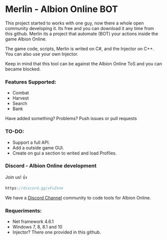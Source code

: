 # Merlin - Albion Online BOT

This project started to works with one guy, now there a whole open community developing it. Its free and you can download it any time from this github. Merlin its a project that automate (BOT) your actions inside the game Albion Online.

The game code, scripts, Merlin is writed on C#, and the Injector on C++. You can also use your own Injector.

Keep in mind that this tool can be against the Albion Online ToS and you can became blocked.


### Features Supported:
 * Combat
 * Harvest
 * Search
 * Bank
 

Have added something? Problems? Push issues or pull requests

### TO-DO:

 * Support a full API.
 * Add a outside game GUI.
 * Create on gui a section to writed and load Profiles.


### Discord - Albion Online development

Join us! :+1:

```javascript
https://discord.gg/xFvZxne
```

We have a [Discord Channel](https://discord.gg/xFvZxne) community to code tools for Albion Online.



### Requeriments:

 * Net framework 4.6.1
 * Windows 7, 8, 8.1 and 10
 * Injector? There one provided in this github.
